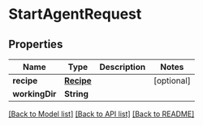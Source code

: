 # StartAgentRequest

## Properties
Name | Type | Description | Notes
------------ | ------------- | ------------- | -------------
**recipe** | [**Recipe**](Recipe.md) |  | [optional] 
**workingDir** | **String** |  | 

[[Back to Model list]](../README.md#documentation-for-models) [[Back to API list]](../README.md#documentation-for-api-endpoints) [[Back to README]](../README.md)


